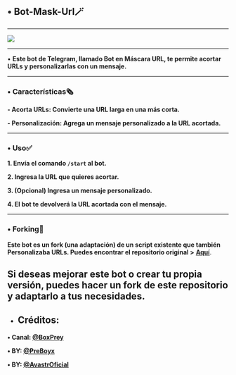 ## • Bot-Mask-Url🪄

------

![](https://telegra.ph/file/9d68decdfcbd863a896f3.jpg)

------


• **Este bot de Telegram, llamado Bot en Máscara URL, te permite acortar URLs y personalizarlas con un mensaje.**

------

### **• Características🗞**

**- Acorta URLs: Convierte una URL larga en una más corta.**


**- Personalización: Agrega un mensaje personalizado a la URL acortada.**

------

### **• Uso✅**


**1. Envía el comando `/start` al bot.**

**2. Ingresa la URL que quieres acortar.**

**3. (Opcional) Ingresa un mensaje personalizado.**

**4. El bot te devolverá la URL acortada con el mensaje.**

------

### **• Forking🔖**

**Este bot es un fork (una adaptación) de un script existente que también Personalizaba URLs. Puedes encontrar el repositorio original >** [**Aquí**](https://github.com/AvastrOficial/GatRecortaTodo). 

**Si deseas mejorar este bot o crear tu propia versión, puedes hacer un fork de este repositorio y adaptarlo a tus necesidades.**
------

* ## __Créditos:__


**• Canal: [@BoxPrey](https://t.me/BoxPrey)**

**• BY: [@PreBoyx](https://t.me/PreBoyx)**

**• BY: [@AvastrOficial](https://t.me/AvastrOficial)**

